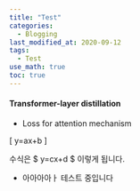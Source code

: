 ```yaml
---
title: "Test"
categories: 
  - Blogging
last_modified_at: 2020-09-12
tags:
  - Test
use_math: true
toc: true
---
```

#### Transformer-layer distillation

* Loss for attention mechanism


\[ y=ax+b \]


수식은 $ y=cx+d $ 이렇게 됩니다.

* 아아아아ㅏ 테스트 중입니다 
